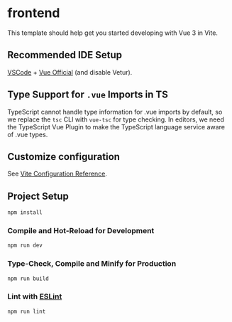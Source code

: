 # frontend

This template should help get you started developing with Vue 3 in Vite.

## Recommended IDE Setup

[VSCode](https://code.visualstudio.com/) + [Vue Official](https://marketplace.visualstudio.com/items?itemName=Vue.volar) (and disable Vetur).

## Type Support for `.vue` Imports in TS

TypeScript cannot handle type information for .vue imports by default, so we replace the `tsc` CLI with `vue-tsc` for type checking. In editors, we need the TypeScript Vue Plugin to make the TypeScript language service aware of .vue types.

## Customize configuration

See [Vite Configuration Reference](https://vitejs.dev/config/).

## Project Setup

```sh
npm install
```

### Compile and Hot-Reload for Development

```sh
npm run dev
```

### Type-Check, Compile and Minify for Production

```sh
npm run build
```

### Lint with [ESLint](https://eslint.org/)

```sh
npm run lint
```

